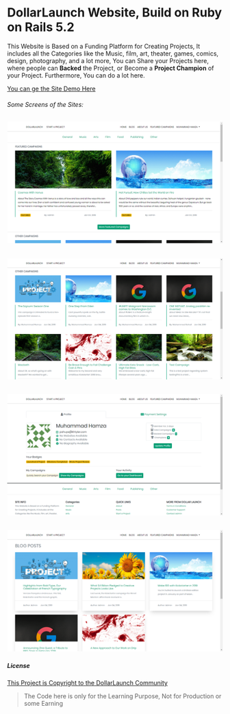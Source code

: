 DollarLaunch Website, Build on Ruby on Rails 5.2
======
This Website is Based on a Funding Platform for Creating Projects, It includes all the Categories like the Music, film, art, theater, games, comics, design, photography, and a lot more, You can Share your Projects here, where people can **Backed** the Project, or Become a **Project Champion** of your Project. Furthermore, You can do a lot here. 

[You can ge the Site Demo Here](https://dollarlaunch.herokuapp.com)

###### Some Screens of the Sites:

![Home Page](https://github.com/dollarlaunch/Dollarlaunch/blob/master/gitimages/Home-Page.png)
------
![Home-Mid Page](https://github.com/dollarlaunch/Dollarlaunch/blob/master/gitimages/Home-Page-Mid.png)
------
![Profile Page](https://github.com/dollarlaunch/Dollarlaunch/blob/master/gitimages/Profile.png)
------
![Blog Page](https://github.com/dollarlaunch/Dollarlaunch/blob/master/gitimages/Blog.png)
------

##### License
[This Project is Copyright to the DollarLaunch Community](https://github.com/dollarlaunch/Dollarlaunch)

>The Code here is only for the Learning Purpose, Not for Production or some Earning